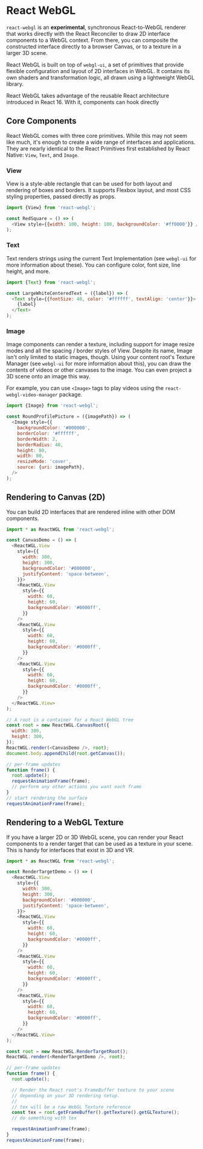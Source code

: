 # React WebGL

`react-webgl` is an **experimental**, synchronous React-to-WebGL renderer that
works directly with the React Reconciler to draw 2D interface components to a
WebGL context. From there, you can composite the constructed interface directly
to a browser Canvas, or to a texture in a larger 3D scene.

React WebGL is built on top of `webgl-ui`, a set of primitives that provide
flexible configuration and layout of 2D interfaces in WebGL. It contains its
own shaders and transformation logic, all drawn using a lightweight WebGL library.

React WebGL takes advantage of the reusable React architecture introduced in
React 16. With it, components can hook directly

## Core Components

React WebGL comes with three core primitives. While this may not seem like much,
it's enough to create a wide range of interfaces and applications. They are
nearly identical to the React Primitives first established by React Native:
`View`, `Text`, and `Image`.

### View

View is a style-able rectangle that can be used for both layout and rendering of
boxes and borders. It supports Flexbox layout, and most CSS styling properties,
passed directly as props.

```js
import {View} from 'react-webgl';

const RedSquare = () => (
  <View style={{width: 100, height: 100, backgroundColor: '#ff0000'}} />
);
```

### Text

Text renders strings using the current Text Implementation (see `webgl-ui` for
more information about these). You can configure color, font size, line height,
 and more.

```js
import {Text} from 'react-webgl';

const LargeWhiteCenteredText = ({label}) => (
  <Text style={{fontSize: 40, color: '#ffffff', textAlign: 'center'}}>
    {label}
  </Text>
);
```

### Image

Image components can render a texture, including support for image resize modes
and all the spacing / border styles of View. Despite its name, Image isn't only
limited to static images, though. Using your content root's Texture Manager (see
`webgl-ui` for more information about this), you can draw the contents of
videos or other canvases to the image. You can even project a 3D scene onto an
image this way.

For example, you can use `<Image>` tags to play videos using the
`react-webgl-video-manager` package.

```js
import {Image} from 'react-webgl';

const RoundProfilePicture = ({imagePath}) => (
  <Image style={{
    backgroundColor: '#000000',
    borderColor: '#ffffff',
    borderWidth: 2,
    borderRadius: 40,
    height: 80,
    width: 80,
    resizeMode: 'cover',
    source: {uri: imagePath},
  />
);
```

## Rendering to Canvas (2D)

You can build 2D interfaces that are rendered inline with other DOM components.

```js
import * as ReactWGL from 'react-webgl';

const CanvasDemo = () => (
  <ReactWGL.View
    style={{
      width: 300,
      height: 300,
      backgroundColor: '#000000',
      justifyContent: 'space-between',
    }}>
    <ReactWGL.View
      style={{
        width: 60,
        height: 60,
        backgroundColor: '#0000ff',
      }}
    />
    <ReactWGL.View
      style={{
        width: 60,
        height: 60,
        backgroundColor: '#0000ff',
      }}
    />
    <ReactWGL.View
      style={{
        width: 60,
        height: 60,
        backgroundColor: '#0000ff',
      }}
    />
  </ReactWGL.View>
);

// A root is a container for a React WebGL tree
const root = new ReactWGL.CanvasRoot({
  width: 300,
  height: 300,
});
ReactWGL.render(<CanvasDemo />, root);
document.body.appendChild(root.getCanvas());

// per-frame updates
function frame() {
  root.update();
  requestAnimationFrame(frame);
  // perform any other actions you want each frame
}
// start rendering the surface
requestAnimationFrame(frame);
```

## Rendering to a WebGL Texture

If you have a larger 2D or 3D WebGL scene, you can render your React components
to a render target that can be used as a texture in your scene. This is handy
for interfaces that exist in 3D and VR.

```js
import * as ReactWGL from 'react-webgl';

const RenderTargetDemo = () => (
  <ReactWGL.View
    style={{
      width: 300,
      height: 300,
      backgroundColor: '#000000',
      justifyContent: 'space-between',
    }}>
    <ReactWGL.View
      style={{
        width: 60,
        height: 60,
        backgroundColor: '#0000ff',
      }}
    />
    <ReactWGL.View
      style={{
        width: 60,
        height: 60,
        backgroundColor: '#0000ff',
      }}
    />
    <ReactWGL.View
      style={{
        width: 60,
        height: 60,
        backgroundColor: '#0000ff',
      }}
    />
  </ReactWGL.View>
);

const root = new ReactWGL.RenderTargetRoot();
ReactWGL.render(<RenderTargetDemo />, root);

// per-frame updates
function frame() {
  root.update();

  // Render the React root's FrameBuffer texture to your scene
  // depending on your 3D rendering setup.
  //
  // tex will be a raw WebGL Texture reference
  const tex = root.getFrameBuffer().getTexture().getGLTexture();
  // do something with tex

  requestAnimationFrame(frame);
}
requestAnimationFrame(frame);
```
